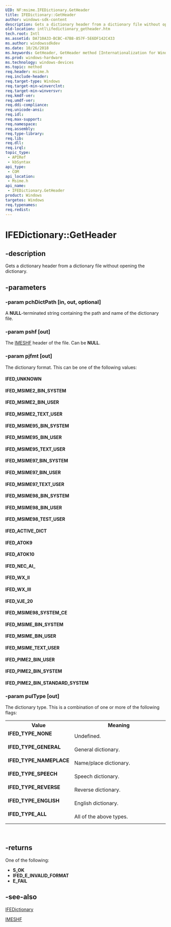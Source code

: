 ```yaml
---
UID: NF:msime.IFEDictionary.GetHeader
title: IFEDictionary::GetHeader
author: windows-sdk-content
description: Gets a dictionary header from a dictionary file without opening the dictionary.
old-location: intl\ifedictionary_getheader.htm
tech.root: Intl
ms.assetid: DA710A33-BCBC-47B8-857F-5E6DF142C433
ms.author: windowssdkdev
ms.date: 10/26/2018
ms.keywords: GetHeader, GetHeader method [Internationalization for Windows Applications], GetHeader method [Internationalization for Windows Applications],IFEDictionary interface, IFED_ACTIVE_DICT, IFED_ATOK10, IFED_ATOK9, IFED_MSIME2_BIN_SYSTEM, IFED_MSIME2_BIN_USER, IFED_MSIME2_TEXT_USER, IFED_MSIME95_BIN_SYSTEM, IFED_MSIME95_BIN_USER, IFED_MSIME95_TEXT_USER, IFED_MSIME97_BIN_SYSTEM, IFED_MSIME97_BIN_USER, IFED_MSIME97_TEXT_USER, IFED_MSIME98_BIN_SYSTEM, IFED_MSIME98_BIN_USER, IFED_MSIME98_SYSTEM_CE, IFED_MSIME98_TEST_USER, IFED_MSIME_BIN_SYSTEM, IFED_MSIME_BIN_USER, IFED_MSIME_TEXT_USER, IFED_NEC_AI_, IFED_PIME2_BIN_STANDARD_SYSTEM, IFED_PIME2_BIN_SYSTEM, IFED_PIME2_BIN_USER, IFED_TYPE_ALL, IFED_TYPE_ENGLISH, IFED_TYPE_GENERAL, IFED_TYPE_NAMEPLACE, IFED_TYPE_NONE, IFED_TYPE_REVERSE, IFED_TYPE_SPEECH, IFED_UNKNOWN, IFED_VJE_20, IFED_WX_II, IFED_WX_III, IFEDictionary interface [Internationalization for Windows Applications],GetHeader method, IFEDictionary.GetHeader, IFEDictionary::GetHeader, intl.ifedictionary_getheader, msime/IFEDictionary::GetHeader
ms.prod: windows-hardware
ms.technology: windows-devices
ms.topic: method
req.header: msime.h
req.include-header: 
req.target-type: Windows
req.target-min-winverclnt: 
req.target-min-winversvr: 
req.kmdf-ver: 
req.umdf-ver: 
req.ddi-compliance: 
req.unicode-ansi: 
req.idl: 
req.max-support: 
req.namespace: 
req.assembly: 
req.type-library: 
req.lib: 
req.dll: 
req.irql: 
topic_type:
 - APIRef
 - kbSyntax
api_type:
 - COM
api_location:
 - Msime.h
api_name:
 - IFEDictionary.GetHeader
product: Windows
targetos: Windows
req.typenames: 
req.redist: 
---
```


# IFEDictionary::GetHeader


## -description


Gets a dictionary header from a dictionary file without opening the dictionary.


## -parameters




### -param pchDictPath [in, out, optional]

A <b>NULL</b>-terminated string containing the path and name of the dictionary file.


### -param pshf [out]

The <a href="https://msdn.microsoft.com/CFFEFEDC-F614-4DD4-B1A1-4D236339E817">IMESHF</a> header of the file. Can be <b>NULL</b>.


### -param pjfmt [out]

The dictionary format. This can be one of the following values:

<a id="IFED_UNKNOWN"></a>
<a id="ifed_unknown"></a>


#### IFED_UNKNOWN

<a id="IFED_MSIME2_BIN_SYSTEM"></a>
<a id="ifed_msime2_bin_system"></a>


#### IFED_MSIME2_BIN_SYSTEM

<a id="IFED_MSIME2_BIN_USER"></a>
<a id="ifed_msime2_bin_user"></a>


#### IFED_MSIME2_BIN_USER

<a id="IFED_MSIME2_TEXT_USER"></a>
<a id="ifed_msime2_text_user"></a>


#### IFED_MSIME2_TEXT_USER

<a id="IFED_MSIME95_BIN_SYSTEM"></a>
<a id="ifed_msime95_bin_system"></a>


#### IFED_MSIME95_BIN_SYSTEM

<a id="IFED_MSIME95_BIN_USER"></a>
<a id="ifed_msime95_bin_user"></a>


#### IFED_MSIME95_BIN_USER

<a id="IFED_MSIME95_TEXT_USER"></a>
<a id="ifed_msime95_text_user"></a>


#### IFED_MSIME95_TEXT_USER

<a id="IFED_MSIME97_BIN_SYSTEM"></a>
<a id="ifed_msime97_bin_system"></a>


#### IFED_MSIME97_BIN_SYSTEM

<a id="IFED_MSIME97_BIN_USER"></a>
<a id="ifed_msime97_bin_user"></a>


#### IFED_MSIME97_BIN_USER

<a id="IFED_MSIME97_TEXT_USER"></a>
<a id="ifed_msime97_text_user"></a>


#### IFED_MSIME97_TEXT_USER

<a id="IFED_MSIME98_BIN_SYSTEM"></a>
<a id="ifed_msime98_bin_system"></a>


#### IFED_MSIME98_BIN_SYSTEM

<a id="IFED_MSIME98_BIN_USER"></a>
<a id="ifed_msime98_bin_user"></a>


#### IFED_MSIME98_BIN_USER

<a id="IFED_MSIME98_TEST_USER"></a>
<a id="ifed_msime98_test_user"></a>


#### IFED_MSIME98_TEST_USER

<a id="IFED_ACTIVE_DICT"></a>
<a id="ifed_active_dict"></a>


#### IFED_ACTIVE_DICT

<a id="IFED_ATOK9"></a>
<a id="ifed_atok9"></a>


#### IFED_ATOK9

<a id="IFED_ATOK10"></a>
<a id="ifed_atok10"></a>


#### IFED_ATOK10

<a id="IFED_NEC_AI_"></a>
<a id="ifed_nec_ai_"></a>


#### IFED_NEC_AI_

<a id="IFED_WX_II"></a>
<a id="ifed_wx_ii"></a>


#### IFED_WX_II

<a id="IFED_WX_III"></a>
<a id="ifed_wx_iii"></a>


#### IFED_WX_III

<a id="IFED_VJE_20"></a>
<a id="ifed_vje_20"></a>


#### IFED_VJE_20

<a id="IFED_MSIME98_SYSTEM_CE"></a>
<a id="ifed_msime98_system_ce"></a>


#### IFED_MSIME98_SYSTEM_CE

<a id="IFED_MSIME_BIN_SYSTEM"></a>
<a id="ifed_msime_bin_system"></a>


#### IFED_MSIME_BIN_SYSTEM

<a id="IFED_MSIME_BIN_USER"></a>
<a id="ifed_msime_bin_user"></a>


#### IFED_MSIME_BIN_USER

<a id="IFED_MSIME_TEXT_USER"></a>
<a id="ifed_msime_text_user"></a>


#### IFED_MSIME_TEXT_USER

<a id="IFED_PIME2_BIN_USER"></a>
<a id="ifed_pime2_bin_user"></a>


#### IFED_PIME2_BIN_USER

<a id="IFED_PIME2_BIN_SYSTEM"></a>
<a id="ifed_pime2_bin_system"></a>


#### IFED_PIME2_BIN_SYSTEM

<a id="IFED_PIME2_BIN_STANDARD_SYSTEM"></a>
<a id="ifed_pime2_bin_standard_system"></a>


#### IFED_PIME2_BIN_STANDARD_SYSTEM


### -param pulType [out]

The dictionary type. This is a combination of one or more of the following flags:

<table>
<tr>
<th>Value</th>
<th>Meaning</th>
</tr>
<tr>
<td width="40%"><a id="IFED_TYPE_NONE"></a><a id="ifed_type_none"></a><dl>
<dt><b>IFED_TYPE_NONE</b></dt>
</dl>
</td>
<td width="60%">
Undefined.

</td>
</tr>
<tr>
<td width="40%"><a id="IFED_TYPE_GENERAL"></a><a id="ifed_type_general"></a><dl>
<dt><b>IFED_TYPE_GENERAL</b></dt>
</dl>
</td>
<td width="60%">
General dictionary.

</td>
</tr>
<tr>
<td width="40%"><a id="IFED_TYPE_NAMEPLACE"></a><a id="ifed_type_nameplace"></a><dl>
<dt><b>IFED_TYPE_NAMEPLACE</b></dt>
</dl>
</td>
<td width="60%">
Name/place dictionary.

</td>
</tr>
<tr>
<td width="40%"><a id="IFED_TYPE_SPEECH"></a><a id="ifed_type_speech"></a><dl>
<dt><b>IFED_TYPE_SPEECH</b></dt>
</dl>
</td>
<td width="60%">
Speech dictionary.

</td>
</tr>
<tr>
<td width="40%"><a id="IFED_TYPE_REVERSE"></a><a id="ifed_type_reverse"></a><dl>
<dt><b>IFED_TYPE_REVERSE</b></dt>
</dl>
</td>
<td width="60%">
Reverse dictionary.

</td>
</tr>
<tr>
<td width="40%"><a id="IFED_TYPE_ENGLISH"></a><a id="ifed_type_english"></a><dl>
<dt><b>IFED_TYPE_ENGLISH</b></dt>
</dl>
</td>
<td width="60%">
English dictionary.

</td>
</tr>
<tr>
<td width="40%"><a id="IFED_TYPE_ALL"></a><a id="ifed_type_all"></a><dl>
<dt><b>IFED_TYPE_ALL</b></dt>
</dl>
</td>
<td width="60%">
All of the above types.

</td>
</tr>
</table>
 


## -returns



One of the following:

<ul>
<li><b>S_OK</b></li>
<li><b>IFED_E_INVALID_FORMAT</b></li>
<li><b>E_FAIL</b></li>
</ul>



## -see-also




<a href="https://msdn.microsoft.com/4C63FF43-0170-4038-AB01-72441E1BB189">IFEDictionary</a>



<a href="https://msdn.microsoft.com/CFFEFEDC-F614-4DD4-B1A1-4D236339E817">IMESHF</a>
 

 

